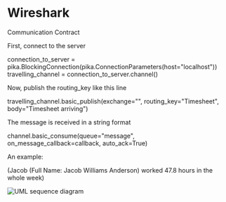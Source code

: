 # Wireshark 

Communication Contract 

First, connect to the server 

connection_to_server = pika.BlockingConnection(pika.ConnectionParameters(host="localhost"))
travelling_channel = connection_to_server.channel()

Now, publish the routing_key like this line 

travelling_channel.basic_publish(exchange="", routing_key="Timesheet", body="Timesheet arriving")

The message is received in a string format 

channel.basic_consume(queue="message", on_message_callback=callback, auto_ack=True)

An example: 

(Jacob (Full Name: Jacob Williams Anderson) worked 47.8 hours in the whole week) 

![UML sequence diagram ](https://user-images.githubusercontent.com/102319952/220212838-82ea0d9a-9985-48f5-adcc-16f8e3abfb0d.png)
